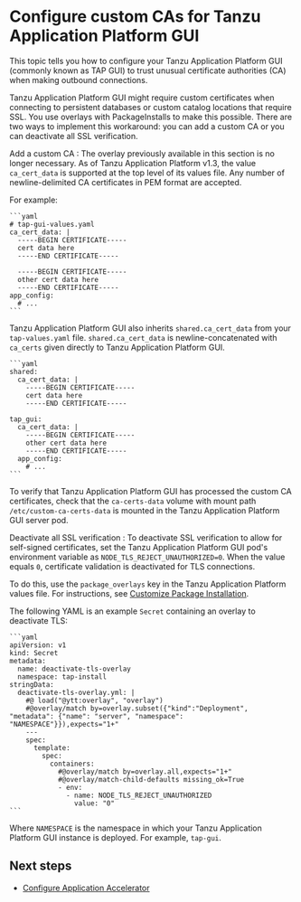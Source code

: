 # Configure custom CAs for Tanzu Application Platform GUI

This topic tells you how to configure your Tanzu Application Platform GUI (commonly known as TAP GUI) 
to trust unusual certificate authorities (CA) when making outbound connections.

Tanzu Application Platform GUI might require custom certificates when connecting 
to persistent databases or custom catalog locations that require SSL.
You use overlays with PackageInstalls to make this possible. There are two ways to implement this
workaround: you can add a custom CA or you can deactivate all SSL verification.

Add a custom CA
: The overlay previously available in this section is no longer necessary.
  As of Tanzu Application Platform v1.3, the value `ca_cert_data` is supported at the top level of
  its values file. Any number of newline-delimited CA certificates in PEM format are accepted.

  For example:

    ```yaml
    # tap-gui-values.yaml
    ca_cert_data: |
      -----BEGIN CERTIFICATE-----
      cert data here
      -----END CERTIFICATE-----

      -----BEGIN CERTIFICATE-----
      other cert data here
      -----END CERTIFICATE-----
    app_config:
      # ...
    ```

  Tanzu Application Platform GUI also inherits `shared.ca_cert_data` from your `tap-values.yaml` file.
  `shared.ca_cert_data` is newline-concatenated with `ca_certs` given directly to
  Tanzu Application Platform GUI.

    ```yaml
    shared:
      ca_cert_data: |
        -----BEGIN CERTIFICATE-----
        cert data here
        -----END CERTIFICATE-----

    tap_gui:
      ca_cert_data: |
        -----BEGIN CERTIFICATE-----
        other cert data here
        -----END CERTIFICATE-----
      app_config:
        # ...
    ```

  To verify that Tanzu Application Platform GUI has processed the custom CA certificates, check that
  the `ca-certs-data` volume with mount path `/etc/custom-ca-certs-data` is mounted in the
  Tanzu Application Platform GUI server pod.

Deactivate all SSL verification
: To deactivate SSL verification to allow for self-signed certificates, set the
  Tanzu Application Platform GUI pod's environment variable as `NODE_TLS_REJECT_UNAUTHORIZED=0`.
  When the value equals `0`, certificate validation is deactivated for TLS connections.

  To do this, use the `package_overlays` key in the Tanzu Application Platform values file.
  For instructions, see [Customize Package Installation](../customize-package-installation.hbs.md).

  The following YAML is an example `Secret` containing an overlay to deactivate TLS:

    ```yaml
    apiVersion: v1
    kind: Secret
    metadata:
      name: deactivate-tls-overlay
      namespace: tap-install
    stringData:
      deactivate-tls-overlay.yml: |
        #@ load("@ytt:overlay", "overlay")
        #@overlay/match by=overlay.subset({"kind":"Deployment", "metadata": {"name": "server", "namespace": "NAMESPACE"}}),expects="1+"
        ---
        spec:
          template:
            spec:
              containers:
                #@overlay/match by=overlay.all,expects="1+"
                #@overlay/match-child-defaults missing_ok=True
                - env:
                  - name: NODE_TLS_REJECT_UNAUTHORIZED
                    value: "0"
    ```

  Where `NAMESPACE` is the namespace in which your Tanzu Application Platform GUI instance is
  deployed. For example, `tap-gui`.

## <a id='next-steps'></a>Next steps

- [Configure Application Accelerator](./application-accelerator-configuration.hbs.md)
